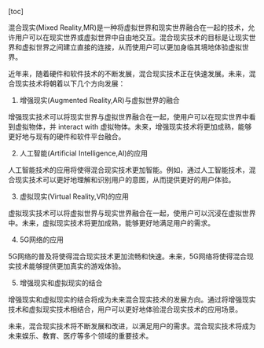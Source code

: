 
[toc]                    
                
                
混合现实(Mixed Reality,MR)是一种将虚拟世界和现实世界融合在一起的技术，允许用户可以在现实世界或虚拟世界中自由地交互。混合现实技术的目标是让现实世界和虚拟世界之间建立直接的连接，从而使用户可以更加身临其境地体验虚拟世界。

近年来，随着硬件和软件技术的不断发展，混合现实技术正在快速发展。未来，混合现实技术将朝着以下几个方向发展：

1. 增强现实(Augmented Reality,AR)与虚拟世界的融合

增强现实技术可以将现实世界与虚拟世界融合在一起，使用户可以在现实世界中看到虚拟物体，并 interact with 虚拟物体。未来，增强现实技术将更加成熟，能够更好地与现有的硬件和软件平台融合。

2. 人工智能(Artificial Intelligence,AI)的应用

人工智能技术的应用将使得混合现实技术更加智能。例如，通过人工智能技术，混合现实技术可以更好地理解和识别用户的意图，从而提供更好的用户体验。

3. 虚拟现实(Virtual Reality,VR)的应用

虚拟现实技术可以将虚拟世界与现实世界融合在一起，使用户可以沉浸在虚拟世界中。未来，虚拟现实技术将更加成熟，能够更好地满足用户的需求。

4. 5G网络的应用

5G网络的普及将使得混合现实技术更加流畅和快速。未来，5G网络将使得混合现实技术能够提供更加真实的游戏体验。

5. 增强现实和虚拟现实的结合

增强现实和虚拟现实的结合将成为未来混合现实技术的发展方向。通过将增强现实技术和虚拟现实技术相结合，用户可以更好地体验混合现实技术的应用场景。

未来，混合现实技术将不断发展和改进，以满足用户的需求。混合现实技术将成为未来娱乐、教育、医疗等多个领域的重要技术。

